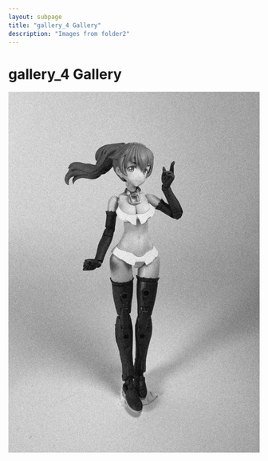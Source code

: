 ```yaml
---
layout: subpage
title: "gallery_4 Gallery"
description: "Images from folder2"
---
```


# gallery_4 Gallery

![noisy_bw_IMG_1435(1)](gallery_4/noisy_bw_IMG_1435(1).jpeg)
